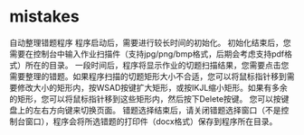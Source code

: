 # mistakes
自动整理错题程序
程序启动后，需要进行较长时间的初始化。
初始化结束后，您需要在控制台中输入作业扫描件（支持jpg/png/bmp格式，后期会考虑支持pdf格式）所在的目录。
一段时间后，程序将显示作业的切题扫描结果，您需要点击您需要整理的错题。如果程序扫描的切题矩形大小不合适，您可以将鼠标指针移到需要修改大小的矩形内，按WSAD按键扩大矩形，或按IKJL缩小矩形。如果有多余的矩形，您可以将鼠标指针移到这些矩形内，然后按下Delete按键。
您可以按键盘上的左右方向键来切换页面。
错题选择结束后，请关闭错题选择窗口（不是控制台窗口），程序会将所选错题的打印件（docx格式）保存到程序所在目录。
